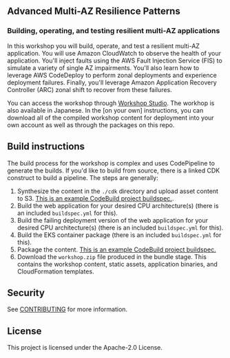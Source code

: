 ## Advanced Multi-AZ Resilience Patterns
### Building, operating, and testing resilient multi-AZ applications
In this workshop you will build, operate, and test a resilient multi-AZ application. You will use Amazon CloudWatch to observe the health of your application. You'll inject faults using the AWS Fault Injection Service (FIS) to simulate a variety of single AZ impairments. You'll also learn how to leverage AWS CodeDeploy to perform zonal deployments and experience deployment failures. Finally, you'll leverage Amazon Application Recovery Controller (ARC) zonal shift to recover from these failures.

You can access the workshop through [Workshop Studio](https://catalog.workshops.aws/multi-az-gray-failures/en-US/introduction). The workhop is also available in Japanese. In the [on your own] instructions, you can download all of the compiled workshop content for deployment into your own account as well as through the packages on this repo.

## Build instructions
The build process for the workshop is complex and uses CodePipeline to generate the builds. If you'd like to build from source, there is a linked CDK construct to build a pipeline. The steps are generally:

1. Synthesize the content in the `./cdk` directory and upload asset content to S3. [This is an example CodeBuild project buildspec.](https://github.com/awslabs/multi-az-workshop/blob/main/build/build-cfn-package.yml).
2. Build the web application for your desired CPU architecture(s) (there is an included `buildspec.yml` for this).
3. Build the failing deployment version of the web application for your desired CPU architecture(s) (there is an included `buildspec.yml` for this).
4. Build the EKS container package (there is an included `buildspec.yml` for this).
5. Package the content. [This is an example CodeBuild project buildspec.](https://github.com/awslabs/multi-az-workshop/blob/main/build/build-container.yml)
6. Download the `workshop.zip` file produced in the bundle stage. This contains the workshop content, static assets, application binaries, and CloudFormation templates.

## Security

See [CONTRIBUTING](CONTRIBUTING.md#security-issue-notifications) for more information.

## License

This project is licensed under the Apache-2.0 License.
